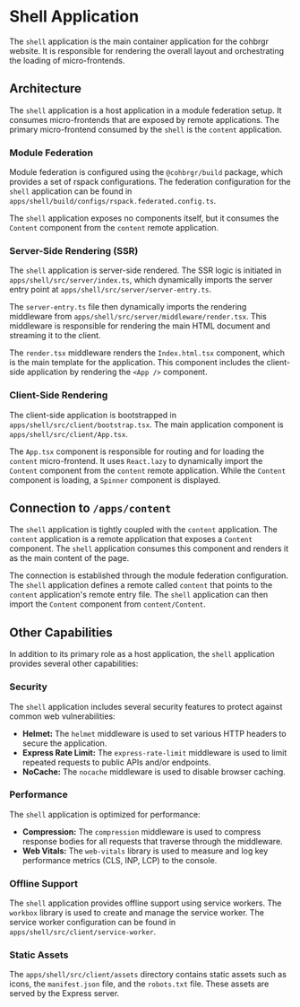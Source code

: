 # Shell Application

The `shell` application is the main container application for the cohbrgr website. It is responsible for rendering the overall layout and orchestrating the loading of micro-frontends.

## Architecture

The `shell` application is a host application in a module federation setup. It consumes micro-frontends that are exposed by remote applications. The primary micro-frontend consumed by the `shell` is the `content` application.

### Module Federation

Module federation is configured using the `@cohbrgr/build` package, which provides a set of rspack configurations. The federation configuration for the `shell` application can be found in `apps/shell/build/configs/rspack.federated.config.ts`.

The `shell` application exposes no components itself, but it consumes the `Content` component from the `content` remote application.

### Server-Side Rendering (SSR)

The `shell` application is server-side rendered. The SSR logic is initiated in `apps/shell/src/server/index.ts`, which dynamically imports the server entry point at `apps/shell/src/server/server-entry.ts`.

The `server-entry.ts` file then dynamically imports the rendering middleware from `apps/shell/src/server/middleware/render.tsx`. This middleware is responsible for rendering the main HTML document and streaming it to the client.

The `render.tsx` middleware renders the `Index.html.tsx` component, which is the main template for the application. This component includes the client-side application by rendering the `<App />` component.

### Client-Side Rendering

The client-side application is bootstrapped in `apps/shell/src/client/bootstrap.tsx`. The main application component is `apps/shell/src/client/App.tsx`.

The `App.tsx` component is responsible for routing and for loading the `content` micro-frontend. It uses `React.lazy` to dynamically import the `Content` component from the `content` remote application. While the `Content` component is loading, a `Spinner` component is displayed.

## Connection to `/apps/content`

The `shell` application is tightly coupled with the `content` application. The `content` application is a remote application that exposes a `Content` component. The `shell` application consumes this component and renders it as the main content of the page.

The connection is established through the module federation configuration. The `shell` application defines a remote called `content` that points to the `content` application's remote entry file. The `shell` application can then import the `Content` component from `content/Content`.

## Other Capabilities

In addition to its primary role as a host application, the `shell` application provides several other capabilities:

### Security

The `shell` application includes several security features to protect against common web vulnerabilities:

- **Helmet:** The `helmet` middleware is used to set various HTTP headers to secure the application.
- **Express Rate Limit:** The `express-rate-limit` middleware is used to limit repeated requests to public APIs and/or endpoints.
- **NoCache:** The `nocache` middleware is used to disable browser caching.

### Performance

The `shell` application is optimized for performance:

- **Compression:** The `compression` middleware is used to compress response bodies for all requests that traverse through the middleware.
- **Web Vitals:** The `web-vitals` library is used to measure and log key performance metrics (CLS, INP, LCP) to the console.

### Offline Support

The `shell` application provides offline support using service workers. The `workbox` library is used to create and manage the service worker. The service worker configuration can be found in `apps/shell/src/client/service-worker`.

### Static Assets

The `apps/shell/src/client/assets` directory contains static assets such as icons, the `manifest.json` file, and the `robots.txt` file. These assets are served by the Express server.
